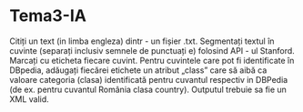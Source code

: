 # Tema3-IA
Citiți un text  (in limba engleza)  dintr - un fișier .txt. Segmentați textul în cuvinte (separați  inclusiv semnele de punctuați e) folosind  API - ul Stanford. Marcați cu eticheta <word> fiecare cuvint. 
Pentru cuvintele care pot fi identificate în DBpedia, adăugați fiecărei etichete <word> un atribut „class” care să aibă ca valoare categoria (clasa) identificată pentru cuvantul respectiv in DBPedia (de ex. pentru cuvantul România clasa country). Outputul trebuie sa fie un XML valid.
